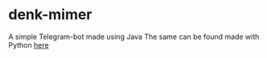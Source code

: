 # denk-mimer
A simple Telegram-bot made using Java
The same can be found made with Python [here](https://github.com/sparkcoder157/DenkMimer_bot-python)

